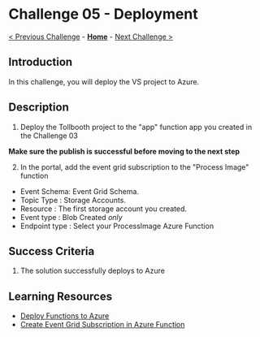 # Challenge 05 - Deployment

[< Previous Challenge](./Challenge-04.md) - **[Home](../README.md)** - [Next Challenge >](./Challenge-06.md)

## Introduction

In this challenge, you will deploy the VS project to Azure.

## Description

1. Deploy the Tollbooth project to the &quot;app&quot; function app you created in the Challenge 03

**Make sure the publish is successful before moving to the next step**

2. In the portal, add the event grid subscription to the &quot;Process Image&quot; function
  * Event Schema: Event Grid Schema.
  * Topic Type : Storage Accounts.
  * Resource : The first storage account you created.
  * Event type : Blob Created _only_
  * Endpoint type : Select your ProcessImage Azure Function

## Success Criteria

1. The solution successfully deploys to Azure

## Learning Resources

- [Deploy Functions to Azure](https://www.thebestcsharpprogrammerintheworld.com/2018/08/21/deploy-an-azure-function-created-from-visual-studio-2)
- [Create Event Grid Subscription in Azure Function](https://docs.microsoft.com/en-us/azure/azure-functions/functions-bindings-event-grid-trigger?tabs=csharp%2Cbash#azure-portal)
